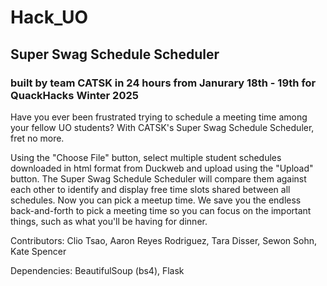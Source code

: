# Hack_UO

## Super Swag Schedule Scheduler
### built by team CATSK in 24 hours from Janurary 18th - 19th for QuackHacks Winter 2025

Have you ever been frustrated trying to schedule a meeting time among your fellow UO students? With CATSK's Super Swag Schedule Scheduler, fret no more.

Using the "Choose File" button, select multiple student schedules downloaded in html format from Duckweb and upload using the "Upload" button.  The Super Swag Schedule Scheduler will compare them against each other to identify and display free time slots shared between all schedules. Now you can pick a meetup time. We save you the endless back-and-forth to pick a meeting time so you can focus on the important things, such as what you'll be having for dinner.

Contributors:
Clio Tsao, Aaron Reyes Rodriguez, Tara Disser, Sewon Sohn, Kate Spencer

Dependencies: BeautifulSoup (bs4), Flask